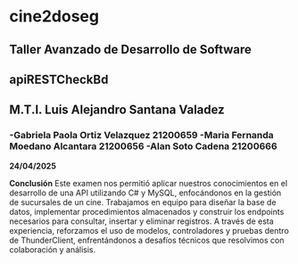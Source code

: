# cine2doseg

## Taller Avanzado de Desarrollo de Software
## **apiRESTCheckBd**
## **M.T.I. Luis Alejandro Santana Valadez**

### -Gabriela Paola Ortiz Velazquez 21200659 -Maria Fernanda Moedano Alcantara 21200656 -Alan Soto Cadena 21200666
**24/04/2025**

 **Conclusión** 
Este examen nos permitió aplicar nuestros conocimientos en el desarrollo de una API utilizando C# y MySQL, enfocándonos en la gestión de sucursales de un cine. Trabajamos en equipo para diseñar la base de datos, implementar procedimientos almacenados y construir los endpoints necesarios para consultar, insertar y eliminar registros. A través de esta experiencia, reforzamos el uso de modelos, controladores y pruebas dentro de ThunderClient, enfrentándonos a desafíos técnicos que resolvimos con colaboración y análisis.
